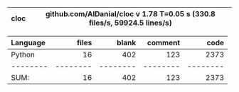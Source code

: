 cloc|github.com/AlDanial/cloc v 1.78  T=0.05 s (330.8 files/s, 59924.5 lines/s)
--- | ---

Language|files|blank|comment|code
:-------|-------:|-------:|-------:|-------:
Python|16|402|123|2373
--------|--------|--------|--------|--------
SUM:|16|402|123|2373
